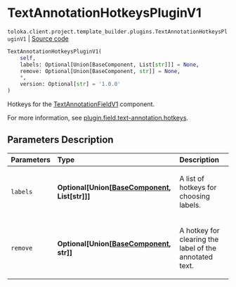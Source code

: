 # TextAnnotationHotkeysPluginV1
`toloka.client.project.template_builder.plugins.TextAnnotationHotkeysPluginV1` | [Source code](https://github.com/Toloka/toloka-kit/blob/v1.2.3/src/client/project/template_builder/plugins.py#L61)

```python
TextAnnotationHotkeysPluginV1(
    self,
    labels: Optional[Union[BaseComponent, List[str]]] = None,
    remove: Optional[Union[BaseComponent, str]] = None,
    *,
    version: Optional[str] = '1.0.0'
)
```

Hotkeys for the [TextAnnotationFieldV1](toloka.client.project.template_builder.fields.TextAnnotationFieldV1.md) component.


For more information, see [plugin.field.text-annotation.hotkeys](https://toloka.ai/docs/template-builder/reference/plugin.field.text-annotation.hotkeys).

## Parameters Description

| Parameters | Type | Description |
| :----------| :----| :-----------|
`labels`|**Optional\[Union\[[BaseComponent](toloka.client.project.template_builder.base.BaseComponent.md), List\[str\]\]\]**|<p>A list of hotkeys for choosing labels.</p>
`remove`|**Optional\[Union\[[BaseComponent](toloka.client.project.template_builder.base.BaseComponent.md), str\]\]**|<p>A hotkey for clearing the label of the annotated text.</p>
